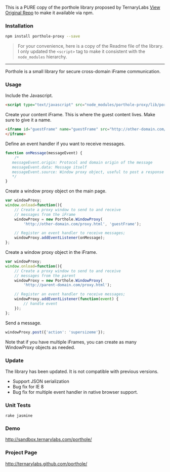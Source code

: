 This is a PURE copy of the porthole library proposed by TernaryLabs [View Original Repo](https://github.com/ternarylabs/porthole) to make it available via npm.

### Installation
```bash
npm install porthole-proxy --save
```

> For your convenience, here is a copy of the Readme file of the library. 
> I only updated the `<script>` tag to make it consistent with the `node_modules` hierarchy.

---
Porthole is a small library for secure cross-domain iFrame communication.

### Usage
Include the Javascript.

```html
<script type="text/javascript" src="node_modules/porthole-proxy/lib/porthole.min.js"></script>
```

Create your content iFrame. This is where the guest content lives. Make sure to give it a name.

```html
<iframe id="guestFrame" name="guestFrame" src="http://other-domain.com/">
</iframe>
```

Define an event handler if you want to receive messages.

```javascript
function onMessage(messageEvent) {  
    /*
   messageEvent.origin: Protocol and domain origin of the message
   messageEvent.data: Message itself
   messageEvent.source: Window proxy object, useful to post a response 
   */
}
```

Create a window proxy object on the main page.

```javascript
var windowProxy;
window.onload=function(){ 
    // Create a proxy window to send to and receive 
    // messages from the iFrame
    windowProxy = new Porthole.WindowProxy(
        'http://other-domain.com/proxy.html', 'guestFrame');

    // Register an event handler to receive messages;
    windowProxy.addEventListener(onMessage);
};
```

Create a window proxy object in the iFrame.

```javascript
var windowProxy;
window.onload=function(){ 
    // Create a proxy window to send to and receive 
    // messages from the parent
    windowProxy = new Porthole.WindowProxy(
        'http://parent-domain.com/proxy.html');

    // Register an event handler to receive messages;
    windowProxy.addEventListener(function(event) { 
        // handle event
    });
};
```

Send a message.

```javascript
windowProxy.post({'action': 'supersizeme'});
```

Note that if you have multiple iFrames, you can create as many WindowProxy objects as needed.

### Update
	
The library has been updated. It is not compatible with previous versions.

* Support JSON serialization
* Bug fix for IE 8
* Bug fix for multiple event handler in native browser support.

### Unit Tests
	rake jasmine

### Demo
<http://sandbox.ternarylabs.com/porthole/>

### Project Page
<http://ternarylabs.github.com/porthole/>
